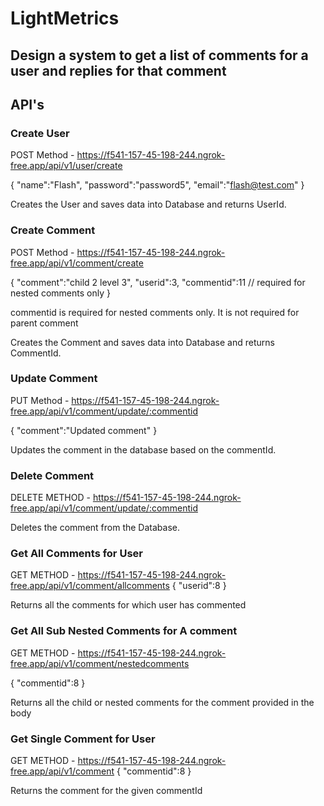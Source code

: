# LightMetrics

## Design a system to get a list of comments for a user and replies for that comment

## API's

### Create User

POST Method - https://f541-157-45-198-244.ngrok-free.app/api/v1/user/create

{
"name":"Flash",
"password":"password5",
"email":"flash@test.com"
}

Creates the User and saves data into Database and returns UserId.

### Create Comment

POST Method - https://f541-157-45-198-244.ngrok-free.app/api/v1/comment/create

{
"comment":"child 2 level 3",
"userid":3,
"commentid":11 // required for nested comments only
}

commentid is required for nested comments only. It is not required for parent comment

Creates the Comment and saves data into Database and returns CommentId.

### Update Comment

PUT Method - https://f541-157-45-198-244.ngrok-free.app/api/v1/comment/update/:commentid

{
"comment":"Updated comment"
}

Updates the comment in the database based on the commentId.

### Delete Comment

DELETE METHOD - https://f541-157-45-198-244.ngrok-free.app/api/v1/comment/update/:commentid

Deletes the comment from the Database.

### Get All Comments for User

GET METHOD - https://f541-157-45-198-244.ngrok-free.app/api/v1/comment/allcomments
{
"userid":8
}

Returns all the comments for which user has commented

### Get All Sub Nested Comments for A comment

GET METHOD - https://f541-157-45-198-244.ngrok-free.app/api/v1/comment/nestedcomments

{
"commentid":8
}

Returns all the child or nested comments for the comment provided in the body

### Get Single Comment for User

GET METHOD - https://f541-157-45-198-244.ngrok-free.app/api/v1/comment
{
"commentid":8
}

Returns the comment for the given commentId
